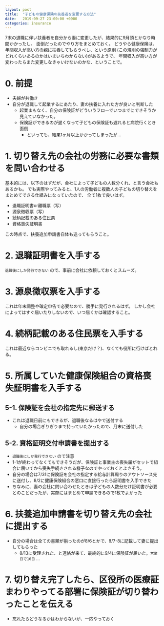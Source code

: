 ```yaml
---
layout: post
title:  "子どもの健康保険の扶養者を変更する方法"
date:   2019-09-27 23:00:00 +0900
categories: insurance
---
```


7末の退職に伴い扶養者を自分から妻に変更したが、結果的に9月頭とかなり時間かかったし、
面倒だったのでやり方をまとめておく。
どうやら健康保険は、年間収入が高い方の親に扶養してもらうべし、という原則
(この規則の強制力がどれくらいあるのかはいまいちわからない)があるようで、
年間収入が高い方が変わったらまた変更しなきゃいけないのかな、ということで。

# 0. 前提

- 夫婦が共働き
- 自分が退職して起業するにあたり、妻の扶養に入れた方が良いと判断した
  - 起業まもなく、自分の保険証がどういうフローでいつまでにできそうか見えていなかった。
  - 保険証ができるのが遅くなって子どもの保険証も遅れると病院行くとき面倒
    - といっても、結果1ヶ月以上かかってしまったが…

# 1. 切り替え先の会社の労務に必要な書類を問い合わせる

基本的には、以下のはずだが、会社によって子どもの人数分くれ、と言う会社もあるかも。
でも実際やってみると、1人の労働者に複数人の子どもの切り替えをまとめてできる仕組みになっていたので、
全て1枚で良いはず。

- 退職証明書or離職票（写）
- 源泉徴収票（写）
- 続柄記載のある住民票
- 資格喪失証明書

この時点で、扶養追加申請書自体も送ってもらうこと。

# 2. 退職証明書を入手する

`退職後にしか発行できない` ので、事前に会社に依頼しておくとスムーズ。

# 3. 源泉徴収票を入手する

これは年末調整や確定申告で必要なので、勝手に発行されるはず。
しかし会社によってはすぐ届いたりしないので、いつ届くかは確認すること。

# 4. 続柄記載のある住民票を入手する

これは最近ならコンビニでも取れるし(東京だけ？)、なくても役所に行けばとれる。

# 5. 所属していた健康保険組合の資格喪失証明書を入手する

## 5-1. 保険証を会社の指定先に郵送する

- これは退職日前にもできるが、退職後なるはやで送付する
  - 自分の場合ぎりぎりまで持っていたかったので、月末に送付した

## 5-2. 資格証明交付申請書を提出する

- `退職後にしか発行できない` ので注意
- 1-1が終わってなくてもできそうだが、保険証と事業主の喪失届がセットで組合に届いてから喪失手続きされる様子なのでやっておくとよさそう。
- 自分の場合は7/31に保険証を会社の指定する給与計算周りのアウトソース先に送付し、8/2に健康保険組合の窓口に直接行ったら証明書を入手できた
- ちなみに、妻の会社に問い合わせたときは子どもの人数分だけ証明書が必要とのことだったが、実際にはまとめて申請できるので1枚でよかった

# 6. 扶養追加申請書を切り替え先の会社に提出する

- 自分の場合は全ての書類が揃ったのが8/6とかで、8/7-8に記載して妻に提出してもらった
  - 8/13に受理された、と連絡が来て、最終的に9/4に保険証が届いた。`営業日で16日` ...

# 7. 切り替え完了したら、区役所の医療証まわりやってる部署に保険証が切り替わったことを伝える

- 忘れたらどうなるかはわからないが、一応やっておく

